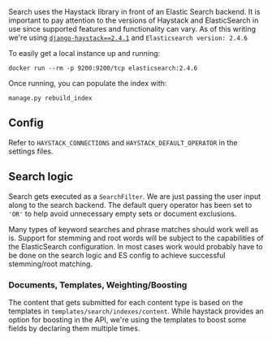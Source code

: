 Search uses the Haystack library in front of an Elastic Search backend.
It is important to pay attention to the versions of Haystack and ElasticSearch in use since
supported features and functionality can vary. As of this writing we're using
[`django-haystack==2.4.1`](http://django-haystack.readthedocs.io/en/v2.4.1/) and `Elasticsearch version: 2.4.6`

To easily get a local instance up and running:

`docker run --rm -p 9200:9200/tcp elasticsearch:2.4.6`

Once running, you can populate the index with:

`manage.py rebuild_index`

## Config

Refer to `HAYSTACK_CONNECTIONS` and `HAYSTACK_DEFAULT_OPERATOR` in the settings files.

 
## Search logic

Search gets executed as a `SearchFilter`. We are just passing the user input along 
to the search backend. The default query operator has been set to `'OR'` to help avoid 
unnecessary empty sets or document exclusions.

Many types of keyword searches and phrase matches should work well as is. Support for stemming and root words will be 
subject to the capabilities of the ElasticSearch configuration. In most cases work would probably 
have to be done on the search logic and ES config to achieve successful stemming/root matching. 

### Documents, Templates, Weighting/Boosting

The content that gets submitted for each content type is based on the templates in 
`templates/search/indexes/content`.  While haystack provides an option for boosting in the API, we're using
 the templates to boost some fields by declaring them multiple times. 
